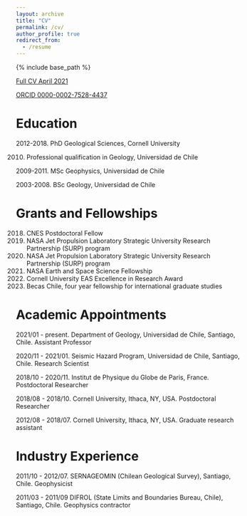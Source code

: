 ```yaml
---
layout: archive
title: "CV"
permalink: /cv/
author_profile: true
redirect_from:
  - /resume
---
```


{% include base_path %}

[Full CV April 2021](https://www.dropbox.com/s/iilmq5rfj87fefe/FranciscoDelgadoCV_tex.pdf?dl=0)

[ORCID 0000-0002-7528-4437](https://orcid.org/0000-0002-7528-4437)

Education
======

2012-2018. PhD Geological Sciences, Cornell University

2010. Professional qualification in Geology, Universidad de Chile

2009-2011. MSc Geophysics, Universidad de Chile

2003-2008. BSc Geology, Universidad de Chile
 
 
Grants and Fellowships
======

2018. CNES Postdoctoral Fellow
2018. NASA Jet Propulsion Laboratory Strategic University Research Partnership (SURP) program
2017. NASA Jet Propulsion Laboratory Strategic University Research Partnership (SURP) program
2016. NASA Earth and Space Science Fellowship
2016. Cornell University EAS Excellence in Research Award
2012. Becas Chile, four year fellowship for international graduate studies

Academic Appointments
======

2021/01 - present. Department of Geology, Universidad de Chile, Santiago, Chile. 
Assistant Professor

2020/11 - 2021/01. Seismic Hazard Program, Universidad de Chile, Santiago, Chile. 
Research Scientist

2018/10 - 2020/11. Institut de Physique du Globe de Paris, France. 
Postdoctoral Researcher

2018/08 - 2018/10. Cornell University, Ithaca, NY, USA.
Postdoctoral Researcher
 
2012/08 - 2018/07. Cornell University, Ithaca, NY, USA.
Graduate research assistant

Industry Experience
======

2011/10 - 2012/07. SERNAGEOMIN (Chilean Geological Survey), Santiago, Chile.
Geophysicist

2011/03 - 2011/09 DIFROL (State Limits and Boundaries Bureau, Chile), Santiago, Chile.
Geophysics contractor
